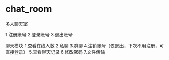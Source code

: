 # chat_room
多人聊天室

1.注册账号
2.登录账号
3.退出账号

聊天模块
1.查看在线人数
2.私聊
3.群聊
4.注销账号（仅退出，下次不用注册，可直接登录）
5.查看聊天记录
6.修改密码
7.文件传输
